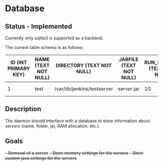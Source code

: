 # Database

## Status - Implemented

Currently only sqlite3 is supported as a backend.

The current table schema is as follows:

| ID (INT PRIMARY KEY) | NAME (TEXT NOT NULL) | DIRECTORY (TEXT NOT NULL)   | JARFILE (TEXT NOT NULL) | RUN_MEMORY (TEXT NOT NULL) | START_MEMORY (TEXT NOT NULL) | JAVA_ARGS (TEXT) |
|----------------------|----------------------|-----------------------------|-------------------------|----------------------------|------------------------------|------------------|
| 1                    | test                 | /var/lib/jenkins/testserver | server.jar              | 1G                         | 256M                         | -XX:+UseG1GC     |

## Description

The daemon should interface with a database to store information about servers (name, folder, jar, RAM allocation, etc.).

## Goals

~~- Removal of a server~~
~~- Store memory settings for the servers~~
~~- Store custom java settings for the servers~~
